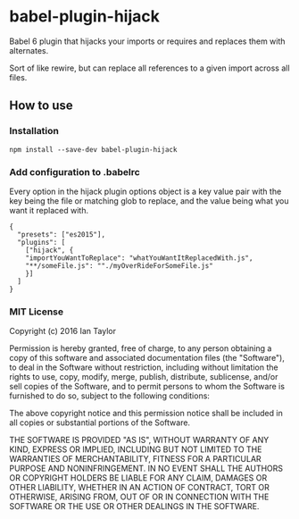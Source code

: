 # babel-plugin-hijack
Babel 6 plugin that hijacks your imports or requires and replaces them with alternates.

Sort of like rewire, but can replace all references to a given import across all files.

How to use
-------------
### Installation
```
npm install --save-dev babel-plugin-hijack
```

### Add configuration to .babelrc

Every option in the hijack plugin options object is a key value pair with
the key being the file or matching glob to replace, and the value being what you want it replaced with.

```
{
  "presets": ["es2015"],
  "plugins": [
    ["hijack", {
    "importYouWantToReplace": "whatYouWantItReplacedWith.js",
    "**/someFile.js": ""./myOverRideForSomeFile.js"
    }]
  ]
}
```

### MIT License
Copyright (c) 2016 Ian Taylor

Permission is hereby granted, free of charge, to any person obtaining a copy of this software and associated documentation files (the "Software"), to deal in the Software without restriction, including without limitation the rights to use, copy, modify, merge, publish, distribute, sublicense, and/or sell copies of the Software, and to permit persons to whom the Software is furnished to do so, subject to the following conditions:

The above copyright notice and this permission notice shall be included in all copies or substantial portions of the Software.

THE SOFTWARE IS PROVIDED "AS IS", WITHOUT WARRANTY OF ANY KIND, EXPRESS OR IMPLIED, INCLUDING BUT NOT LIMITED TO THE WARRANTIES OF MERCHANTABILITY, FITNESS FOR A PARTICULAR PURPOSE AND NONINFRINGEMENT. IN NO EVENT SHALL THE AUTHORS OR COPYRIGHT HOLDERS BE LIABLE FOR ANY CLAIM, DAMAGES OR OTHER LIABILITY, WHETHER IN AN ACTION OF CONTRACT, TORT OR OTHERWISE, ARISING FROM, OUT OF OR IN CONNECTION WITH THE SOFTWARE OR THE USE OR OTHER DEALINGS IN THE SOFTWARE.
